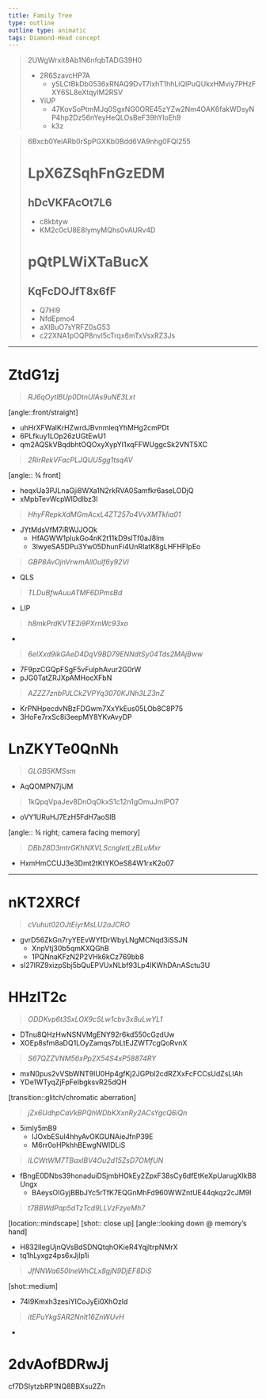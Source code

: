 ```yaml
---
title: Family Tree
type: outline
outline type: animatic
tags: Diamond-Head concept 
---
```


> 2UWgWrxit8Ab1N6nfqbTADG39H0
>
> * 2R6SzavcHP7A
>   * ySLCtBkDb0536xRNAQ9DvT7IxhT1hhLiQlPuQUkxHMviy7PHzFXY6SL8eXtqylM2RSV
> * YiUP
>   * 47KovSoPtmMJq0SgxNG0ORE45zYZw2Nm4OAK6fakWDsyNP4hp2Dz56nYeyHeQLOsBeF39hYloEh9
>   * k3z

> 6Bxcb0YeiARb0rSpPGXKb0Bdd6VA9nhg0FQI255
>
> # LpX6ZSqhFnGzEDM
>
> ## hDcVKFAcOt7L6
>
> * c8kbtyw
> * KM2c0cU8E8IymyMQhs0vAURv4D
>
> # pQtPLWiXTaBucX
>
> ## KqFcDOJfT8x6fF
>
> * Q7Hl9
> * NfdEpmo4
> * aXIBuO7sYRFZ0sG53
> * c22XNA1pOQP8nvl5cTrqx6mTxVsxRZ3Js

***

# ZtdG1zj

> *RJ6qOytlBUp0DtnUlAs9uNE3Lxt*

\[angle::front/straight]

* uhHrXFWalKrHZwrdJBvnmleqYhMHg2cmPDt
* 6PLfkuy1LOp26zUGtEwU1
* qm2AQSkVBqdbhtOQOxyXypYI1xqFFWUggcSk2VNT5XC

> *2RirRekVFacPLJQUU5gg1tsqAV*

\[angle:: ¾ front]

* heqxUa3PJLnaGji8WXa1N2rkRVA0Samfkr6aseLODjQ
* xMpbTevWcpWIDdlbz3l

> *HhyFRepkXdMGmAcxL4ZT257o4VvXMTkIia01*

* JYtMdsVfM7iRWJJOOk
  * HfAGWW1plukGo4nK2t11kD9slTf0aJ8lm
  * 3lwyeSA5DPu3Yw05DhunFi4UnRIatK8gLHFHFIpEo

> *GBP8AvOjnVrwmAlI0ulf6y92Vl*

* QLS

> *TLDuBfwAuuATMF6DPmsBd*

* LIP

> *h8mkPrdKVTE2i9PXrnWc93xo*

*

> *6eIXxd9ikGAeD4DqV9BD79ENNdtSy04Tds2MAjBww*

* 7F9pzCGQpFSgF5vFulphAvur2G0rW
* pJG0TatZRJXpAMHocXFbN

> *AZZZ7znbPJLCkZVPYq3070KJNh3LZ3nZ*

* KrPNHpecdvNBzFDGwm7XxYkEus05LOb8C8P75
* 3HoFe7rxSc8i3eepMY8YKvAvyDP

# LnZKYTe0QnNh

> *GLGB5KMSs*m

* AqQOMPN7jlJM

> 1kQpqVpaJev8DnOqOkxS1c12n1gOmuJmIPO7

* oVY1URuHJ7EzH5FdH7aoSlB

\[angle:: ¾ right; camera facing memory]

> *DBb28D3mtrGKhNXVLScngletLzBLuMxr*

* HxmHmCCUJ3e3Dmt2tKtYKOeS84W1rxK2o07

***

# nKT2XRCf

> *cVuhut02OJtEiyrMsLU2aJCRO*

* gvrD56ZkGn7ryYEEvWYfDrWbyLNgMCNqd3iSSJN
  * XnpVtj30b5qmKXQGhB
  * 1PQNnaKFzN2P2VHk6kCz769bb8
* sI27IRZ9xizpSbj5bQuEPVUxNLbf93Lp4IKWhDAnASctu3U

# HHzIT2c

> *ODDKvp6t3SxLOX9cSLw1cbv3x8uLwYL1*

* DTnu8QHzHwNSNVMgENY92r6kd550cGzdUw
* XOEp8sfm8aDQ1LOyZamqs7bLtEJZWT7cgQoRvnX

> *S67QZZVNM56xPp2X54S4xP58874RY*

* mxN0pus2vVSbWNT9lU0Hp4gfKj2JGPbl2cdRZXxFcFCCsUdZsLIAh
* YDe1WTyqZjFpFeIbgksvR25dQH

\[transition::glitch/chromatic aberration]

> *jZx6UdhpCaVkBPQhWDbKXxnRy2ACsYgcQ6iQn*

* 5imIy5mB9
  * IJOxbESul4hhyAvOKGUNAieJfnP39E
  * M6rr0oHPkhhBEwgNWIDLiS

> *ILCWtWM7TBaxlBV4Ou2d15ZsD7OMfUN*

* fBngE0DNbs39honaduiDSjmbHOkEy2ZpxF38sCy6dfEtKeXpUarugXlkB8Ungx
  * BAeysOIGyjBBbJYc5rTfK7EQGnMhFd960WWZntUE44qkqz2cJM9I

> *t7BBWdPap5dTzTcd9LLVzFzyeMh7*

\[location::mindscape]
\[shot:: close up]
\[angle::looking down @ memory’s hand]

* H832lIegUjnQVsBdSDNQtqhOKieR4YqjltrpNMrX
* tq1hLyxgz4ps6xJjIp1i

> *JfNNWa650lneWhCLx8gjN9DjEF8DiS*

\[shot::medium]

* 74I9Kmxh3zesiYICoJyEi0XhOzld

> *itEPuYkg5AR2Nnlt16ZnWUvH*

*

# 2dvAofBDRwJj

cf7DSIytzbRP1NQ8BBXsu2Zn
